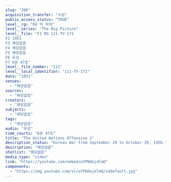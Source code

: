 ```yaml
---
slug: "206"
acquisition_transfer: "수집"
public_access_status: "TRUE"
level__rg: "R4 빅 픽쳐"
level__series: "The Big Picture"
level__file: "F1 RG 111-TV-171
F2 1951
F3 해당없음
F4 해당없음
F5 해당없음
F6 유성
F7 6분 47초"
level__file_number: "111"
level__local_identifier: "111-TV-171"
date: "1951"
venues: 
  - "해당없음"
sources: 
  - "해당없음"
creators: 
  - "해당없음"
subjects: 
  - "해당없음"
tags: 
  - "해당없음"
audio: "유성"
time_courts: "6분 47초"
title: "The United Nations Offensive 2"
description_status: "Korean War from September 20 to October 20, 1950."
description: "해당없음"
shotlist: "해당없음"
media_type: "video"
link: "https://youtube.com/embed/oYPNdojdlmQ"
components: 
  - "https://img.youtube.com/vi/oYPNdojdlmQ/sddefault.jpg"
---
```

